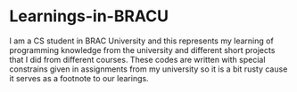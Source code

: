 # Learnings-in-BRACU
I am a CS student in BRAC University and this represents my learning of programming knowledge from the university and different short projects that I did from different courses. These codes are written with special constrains given in assignments from my university so it is a bit rusty cause it serves as a footnote to our learings.
